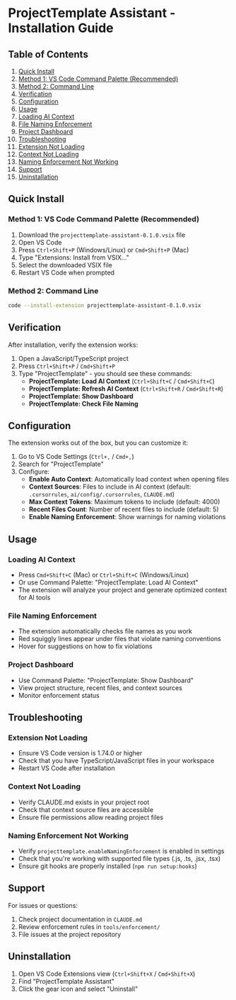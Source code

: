 # ProjectTemplate Assistant - Installation Guide

## Table of Contents

1. [Quick Install](#quick-install)
  2. [Method 1: VS Code Command Palette (Recommended)](#method-1-vs-code-command-palette-recommended)
  3. [Method 2: Command Line](#method-2-command-line)
4. [Verification](#verification)
5. [Configuration](#configuration)
6. [Usage](#usage)
  7. [Loading AI Context](#loading-ai-context)
  8. [File Naming Enforcement](#file-naming-enforcement)
  9. [Project Dashboard](#project-dashboard)
10. [Troubleshooting](#troubleshooting)
  11. [Extension Not Loading](#extension-not-loading)
  12. [Context Not Loading](#context-not-loading)
  13. [Naming Enforcement Not Working](#naming-enforcement-not-working)
14. [Support](#support)
15. [Uninstallation](#uninstallation)

## Quick Install

### Method 1: VS Code Command Palette (Recommended)
1. Download the `projecttemplate-assistant-0.1.0.vsix` file
2. Open VS Code
3. Press `Ctrl+Shift+P` (Windows/Linux) or `Cmd+Shift+P` (Mac)
4. Type "Extensions: Install from VSIX..."
5. Select the downloaded VSIX file
6. Restart VS Code when prompted

### Method 2: Command Line
```bash
code --install-extension projecttemplate-assistant-0.1.0.vsix
```

## Verification

After installation, verify the extension works:

1. Open a JavaScript/TypeScript project
2. Press `Ctrl+Shift+P` / `Cmd+Shift+P`
3. Type "ProjectTemplate" - you should see these commands:
   - **ProjectTemplate: Load AI Context** (`Ctrl+Shift+C` / `Cmd+Shift+C`)
   - **ProjectTemplate: Refresh AI Context** (`Ctrl+Shift+R` / `Cmd+Shift+R`)
   - **ProjectTemplate: Show Dashboard**
   - **ProjectTemplate: Check File Naming**

## Configuration

The extension works out of the box, but you can customize it:

1. Go to VS Code Settings (`Ctrl+,` / `Cmd+,`)
2. Search for "ProjectTemplate"
3. Configure:
   - **Enable Auto Context**: Automatically load context when opening files
   - **Context Sources**: Files to include in AI context (default: `.cursorrules`, `ai/config/.cursorrules`, `CLAUDE.md`)
   - **Max Context Tokens**: Maximum tokens to include (default: 4000)
   - **Recent Files Count**: Number of recent files to include (default: 5)
   - **Enable Naming Enforcement**: Show warnings for naming violations

## Usage

### Loading AI Context
- Press `Cmd+Shift+C` (Mac) or `Ctrl+Shift+C` (Windows/Linux)
- Or use Command Palette: "ProjectTemplate: Load AI Context"
- The extension will analyze your project and generate optimized context for AI tools

### File Naming Enforcement
- The extension automatically checks file names as you work
- Red squiggly lines appear under files that violate naming conventions
- Hover for suggestions on how to fix violations

### Project Dashboard
- Use Command Palette: "ProjectTemplate: Show Dashboard"
- View project structure, recent files, and context sources
- Monitor enforcement status

## Troubleshooting

### Extension Not Loading
- Ensure VS Code version is 1.74.0 or higher
- Check that you have TypeScript/JavaScript files in your workspace
- Restart VS Code after installation

### Context Not Loading
- Verify CLAUDE.md exists in your project root
- Check that context source files are accessible
- Ensure file permissions allow reading project files

### Naming Enforcement Not Working
- Verify `projecttemplate.enableNamingEnforcement` is enabled in settings
- Check that you're working with supported file types (.js, .ts, .jsx, .tsx)
- Ensure git hooks are properly installed (`npm run setup:hooks`)

## Support

For issues or questions:
1. Check project documentation in `CLAUDE.md`
2. Review enforcement rules in `tools/enforcement/`
3. File issues at the project repository

## Uninstallation

1. Open VS Code Extensions view (`Ctrl+Shift+X` / `Cmd+Shift+X`)
2. Find "ProjectTemplate Assistant"
3. Click the gear icon and select "Uninstall"